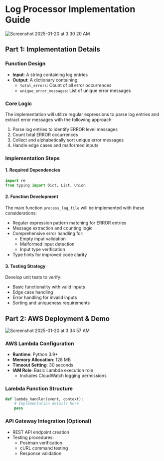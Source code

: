 # Log Processor Implementation Guide

![Screenshot 2025-01-20 at 3 30 20 AM](https://github.com/user-attachments/assets/64c9ddb3-49b2-40c4-8f6c-0def0aa84fad)


## Part 1: Implementation Details

### Function Design
- **Input**: A string containing log entries
- **Output**: A dictionary containing:
  - `total_errors`: Count of all error occurrences
  - `unique_error_messages`: List of unique error messages

### Core Logic
The implementation will utilize regular expressions to parse log entries and extract error messages with the following approach:

1. Parse log entries to identify ERROR level messages
2. Count total ERROR occurrences
3. Collect and alphabetically sort unique error messages
4. Handle edge cases and malformed inputs

### Implementation Steps

#### 1. Required Dependencies
```python
import re
from typing import Dict, List, Union
```

#### 2. Function Development
The main function `process_log_file` will be implemented with these considerations:

- Regular expression pattern matching for ERROR entries
- Message extraction and counting logic
- Comprehensive error handling for:
  - Empty input validation
  - Malformed input detection
  - Input type verification
- Type hints for improved code clarity

#### 3. Testing Strategy
Develop unit tests to verify:
- Basic functionality with valid inputs
- Edge case handling
- Error handling for invalid inputs
- Sorting and uniqueness requirements

## Part 2: AWS Deployment & Demo

![Screenshot 2025-01-20 at 3 34 57 AM](https://github.com/user-attachments/assets/3392657e-737c-4211-af0e-e515864d94bf)


### AWS Lambda Configuration
- **Runtime**: Python 3.9+
- **Memory Allocation**: 128 MB
- **Timeout Setting**: 30 seconds
- **IAM Role**: Basic Lambda execution role
  - Includes CloudWatch logging permissions

### Lambda Function Structure
```python
def lambda_handler(event, context):
    # Implementation details here
    pass
```

### API Gateway Integration (Optional)
- REST API endpoint creation
- Testing procedures:
  - Postman verification
  - cURL command testing
  - Response validation

